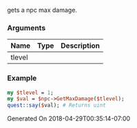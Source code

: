 gets a npc max damage.
### Arguments
**Name**|**Type**|**Description**
:---|:---|:---
tlevel||

### Example

```perl
my $tlevel = 1;
my $val = $npc->GetMaxDamage($tlevel);
quest::say($val); # Returns uint
```


Generated On 2018-04-29T00:35:14-07:00